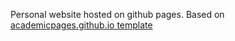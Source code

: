 Personal website hosted on github pages.
Based on [academicpages.github.io template](https://github.com/academicpages/academicpages.github.io)